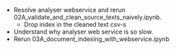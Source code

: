 * Resolve analyser webservice and rerun 02A_validate_and_clean_source_texts_naively.ipynb. 
  * Drop index in the cleaned text csv-s 
* Understand why analyser web service is so slow. 
* Rerun 03A_document_indexing_with_webservice.ipynb
